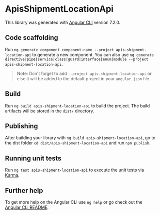 # ApisShipmentLocationApi

This library was generated with [Angular CLI](https://github.com/angular/angular-cli) version 7.2.0.

## Code scaffolding

Run `ng generate component component-name --project apis-shipment-location-api` to generate a new component. You can also use `ng generate directive|pipe|service|class|guard|interface|enum|module --project apis-shipment-location-api`.

> Note: Don't forget to add `--project apis-shipment-location-api` or else it will be added to the default project in your `angular.json` file.

## Build

Run `ng build apis-shipment-location-api` to build the project. The build artifacts will be stored in the `dist/` directory.

## Publishing

After building your library with `ng build apis-shipment-location-api`, go to the dist folder `cd dist/apis-shipment-location-api` and run `npm publish`.

## Running unit tests

Run `ng test apis-shipment-location-api` to execute the unit tests via [Karma](https://karma-runner.github.io).

## Further help

To get more help on the Angular CLI use `ng help` or go check out the [Angular CLI README](https://github.com/angular/angular-cli/blob/master/README.md).
